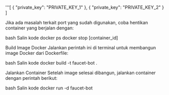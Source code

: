 '''[
    {
        "private_key": "PRIVATE_KEY_1"
    },
    {
        "private_key": "PRIVATE_KEY_2"
    }
] 

Jika ada masalah terkait port yang sudah digunakan, coba hentikan container yang berjalan dengan:

bash
Salin kode
docker ps
docker stop [container_id]

Build Image Docker
Jalankan perintah ini di terminal untuk membangun image Docker dari Dockerfile:

bash
Salin kode
docker build -t faucet-bot .

Jalankan Container
Setelah image selesai dibangun, jalankan container dengan perintah berikut:

bash
Salin kode
docker run -d faucet-bot
